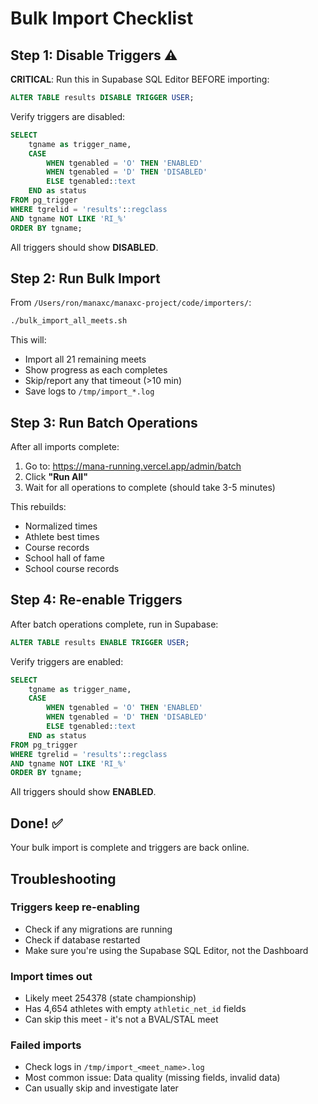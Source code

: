 # Bulk Import Checklist

## Step 1: Disable Triggers ⚠️
**CRITICAL**: Run this in Supabase SQL Editor BEFORE importing:

```sql
ALTER TABLE results DISABLE TRIGGER USER;
```

Verify triggers are disabled:
```sql
SELECT
    tgname as trigger_name,
    CASE
        WHEN tgenabled = 'O' THEN 'ENABLED'
        WHEN tgenabled = 'D' THEN 'DISABLED'
        ELSE tgenabled::text
    END as status
FROM pg_trigger
WHERE tgrelid = 'results'::regclass
AND tgname NOT LIKE 'RI_%'
ORDER BY tgname;
```

All triggers should show **DISABLED**.

## Step 2: Run Bulk Import

From `/Users/ron/manaxc/manaxc-project/code/importers/`:

```bash
./bulk_import_all_meets.sh
```

This will:
- Import all 21 remaining meets
- Show progress as each completes
- Skip/report any that timeout (>10 min)
- Save logs to `/tmp/import_*.log`

## Step 3: Run Batch Operations

After all imports complete:

1. Go to: https://mana-running.vercel.app/admin/batch
2. Click **"Run All"**
3. Wait for all operations to complete (should take 3-5 minutes)

This rebuilds:
- Normalized times
- Athlete best times
- Course records
- School hall of fame
- School course records

## Step 4: Re-enable Triggers

After batch operations complete, run in Supabase:

```sql
ALTER TABLE results ENABLE TRIGGER USER;
```

Verify triggers are enabled:
```sql
SELECT
    tgname as trigger_name,
    CASE
        WHEN tgenabled = 'O' THEN 'ENABLED'
        WHEN tgenabled = 'D' THEN 'DISABLED'
        ELSE tgenabled::text
    END as status
FROM pg_trigger
WHERE tgrelid = 'results'::regclass
AND tgname NOT LIKE 'RI_%'
ORDER BY tgname;
```

All triggers should show **ENABLED**.

## Done! ✅

Your bulk import is complete and triggers are back online.

## Troubleshooting

### Triggers keep re-enabling
- Check if any migrations are running
- Check if database restarted
- Make sure you're using the Supabase SQL Editor, not the Dashboard

### Import times out
- Likely meet 254378 (state championship)
- Has 4,654 athletes with empty `athletic_net_id` fields
- Can skip this meet - it's not a BVAL/STAL meet

### Failed imports
- Check logs in `/tmp/import_<meet_name>.log`
- Most common issue: Data quality (missing fields, invalid data)
- Can usually skip and investigate later
